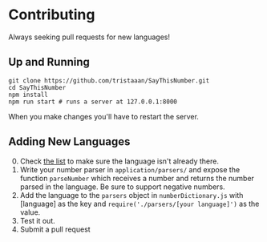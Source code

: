 # Contributing

Always seeking pull requests for new languages!

## Up and Running

```
git clone https://github.com/tristaaan/SayThisNumber.git
cd SayThisNumber
npm install
npm run start # runs a server at 127.0.0.1:8000
```

When you make changes you'll have to restart the server.

## Adding New Languages

0. Check [the list](https://github.com/tristaaan/SayThisNumber/tree/master/application/parsers) to make sure the language isn't already there.
1. Write your number parser in `application/parsers/` and expose the function `parseNumber` which receives a number and returns the number parsed in the language. Be sure to support negative numbers.
2. Add the language to the `parsers` object in `numberDictionary.js` with [language] as the key and `require('./parsers/[your language]')` as the value.
3. Test it out.
4. Submit a pull request
